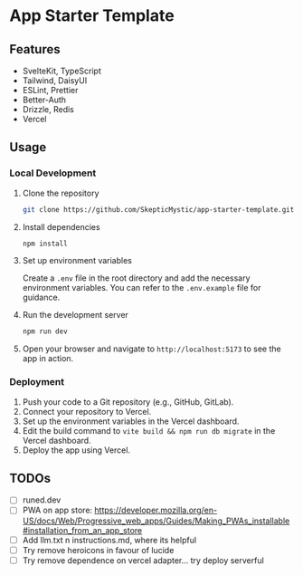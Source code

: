 # App Starter Template

## Features

- SvelteKit, TypeScript
- Tailwind, DaisyUI
- ESLint, Prettier
- Better-Auth
- Drizzle, Redis
- Vercel

## Usage

### Local Development

1. Clone the repository

   ```bash
   git clone https://github.com/SkepticMystic/app-starter-template.git
   ```

2. Install dependencies

   ```bash
   npm install
   ```

3. Set up environment variables

   Create a `.env` file in the root directory and add the necessary environment variables. You can refer to the `.env.example` file for guidance.

4. Run the development server

   ```bash
   npm run dev
   ```

5. Open your browser and navigate to `http://localhost:5173` to see the app in action.

### Deployment

1. Push your code to a Git repository (e.g., GitHub, GitLab).
2. Connect your repository to Vercel.
3. Set up the environment variables in the Vercel dashboard.
4. Edit the build command to `vite build && npm run db migrate` in the Vercel dashboard.
5. Deploy the app using Vercel.

## TODOs

- [ ] runed.dev
- [ ] PWA on app store: https://developer.mozilla.org/en-US/docs/Web/Progressive_web_apps/Guides/Making_PWAs_installable#installation_from_an_app_store
- [ ] Add llm.txt n instructions.md, where its helpful
- [ ] Try remove heroicons in favour of lucide
- [ ] Try remove dependence on vercel adapter... try deploy serverful
